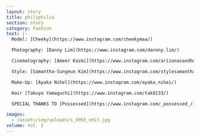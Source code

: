 ```yaml
---
layout: story
title: philiphilia
section: story
category: Fashion
text: |-
  Model: [Cheeky](https://www.instagram.com/cheekymaa/)

  Photography: [Danny Lim](https://www.instagram.com/dannny.lim/)

  Cinematography: [Ameer Kazmi](https://www.instagram.com/arizonasandhoneybuns/)

  Style: [Samantha-Sungeun Kim](https://www.instagram.com/stylesamantha7/)

  Make-Up: [Ayaka Nihel](https://www.instagram.com/ayaka_nihei/)

  Hair [Takuya Yamaguchi](https://www.instagram.com/tak8133/)

  SPECIAL THANKS TO [Possessed](https://www.instagram.com/_possessed_/)

images:
  - /assets/img/uploads/s_0965_edit.jpg
volume: Vol. I
---
```

